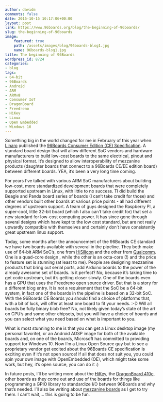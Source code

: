 ```yaml
---
author: davidm
comments: false
date: 2015-10-15 10:17:06+00:00
layout: post
link: https://www.96boards.org/blog/the-beginning-of-96boards/
slug: the-beginning-of-96boards
image:
    featured: true
    path: /assets/images/blog/96boards-blog1.jpg
    name: 96boards-blog1.jpg
title: The beginning of 96Boards
wordpress_id: 8724
categories:
- blog
tags:
- 64-bit
- 96Boards
- Android
- ARM
- ARMv8
- Consumer IoT
- DragonBoard
- Freedreno
- HiKey
- Linux
- Open Embedded
- Windows 10
---
```


Something big in the world changed for me in February of this year when [Linaro](http://www.linaro.org/news/linaro-announces-96boards-initiative-accelerate-arm-software-development/) published the [96Boards Consumer Edition (CE) Specification](/products/ce/). A standard board design that will allow different SoC vendors and hardware manufacturers to build low-cost boards to the same electrical, pinout and physical format. It’s designed to allow interoperability of mezzanine products (daughter boards that connect to a 96Boards CE/EE edition board) between different boards. YEA, it’s been a very long time coming.

For years I’ve talked with various ARM SoC manufacturers about building low-cost, more standardized development boards that were completely supported upstream in Linux, with little to no success. TI did build the Beagle and Panda board series of boards (I can’t take credit for those) and other vendors built other boards at various price points - all had different degrees of upstream support. A team of guys designed the Raspberry PI, a super-cool, little 32-bit board (which I also can’t take credit for) that set a new standard for low-cost computing power. It has since gone through several designs which have kept to the low cost standard, but are not really upwardly compatible with themselves and certainly don’t have consistently great upstream linux support.

Today, some months after the announcement of the 96Boards CE standard we have two boards available with several in the pipeline. They both make use of 64-bit ARM SoC’s, one from [HiSilicon](/product/hikey/) and the other from [Qualcomm](/product/dragonboard410c/). One is a quad-core design , while the other is an octa-core (!) and the price to feature set is stunning (at least to me). People are designing mezzanine products that bring out serial ports, add Arduino boards to the power of the already awesome set of boards. Is it perfect? No, because it’s taking time to get code upstream, but it’s getting closer slowly. One of the boards even has a GPU that uses the Freedreno open source driver. But that is a story for a different blog entry. It is not a requirement that the SoC be a 64-bit system, in fact one of the boards in the pipeline is based on a 32-bit SoC. With the 96Boards CE Boards you should find a choice of platforms that, with a bit of luck, will offer at least one board to fit your needs. :-D Will all boards be fully binary blob free? No, not likely given today’s state of the art on GPU’s and some other chipsets, but you will have a choice of boards and you can select what you need based on what is important to you.

What is most stunning to me is that you can get a Linux desktop image (my personal favorite), or an Android AOSP image for both of the available boards and, on one of the boards, Microsoft has committed to providing support for Windows 10. Now I’m a Linux Open Source guy but to see a proprietary vendor get excited about the 96Boards CE specification is exciting even if it’s not open source! If all that does not suit you, you could spin your own image with OpenEmbedded (OE), which might take some work, but hey, it’s open source, you can do it :)

In future posts, I’ll be writing more about the [HiKey](/product/hikey/), the [DragonBoard 410c](/product/dragonboard410c/), other boards as they come out and use of the boards for things like programming a GPIO library to standardize I/O between 96Boards and why that’s needed. I’ll also be writing about [mezzanine boards](/products/mezzanine/) as I get to try them. I can’t wait,... this is going to be fun.
